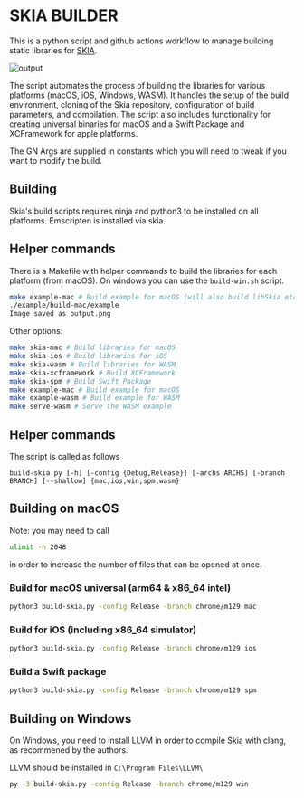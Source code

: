 # SKIA BUILDER

This is a python script and github actions workflow to manage building static libraries for [SKIA](https://skia.org/).

![output](https://github.com/user-attachments/assets/b40cc273-272c-4f38-a64f-968327408fa5)

The script automates the process of building the libraries for various platforms (macOS, iOS, Windows, WASM). It handles the setup of the build environment, cloning of the Skia repository, configuration of build parameters, and compilation. The script also includes functionality for creating universal binaries for macOS and a Swift Package and XCFramework for apple platforms.

The GN Args are supplied in constants which you will need to tweak if you want to modify the build.

## Building

Skia's build scripts requires ninja and python3 to be installed on all platforms. Emscripten is installed via skia.

## Helper commands

There is a Makefile with helper commands to build the libraries for each platform (from macOS). On windows you can use the `build-win.sh` script.

```bash
make example-mac # Build example for macOS (will also build libSkia etc)
./example/build-mac/example
Image saved as output.png
```

Other options:
```bash
make skia-mac # Build libraries for macOS
make skia-ios # Build libraries for iOS
make skia-wasm # Build libraries for WASM
make skia-xcframework # Build XCFramework
make skia-spm # Build Swift Package
make example-mac # Build example for macOS
make example-wasm # Build example for WASM
make serve-wasm # Serve the WASM example
```

## Helper commands

The script is called as follows

```
build-skia.py [-h] [-config {Debug,Release}] [-archs ARCHS] [-branch BRANCH] [--shallow] {mac,ios,win,spm,wasm}
```

## Building on macOS

Note: you may need to call 

```bash
ulimit -n 2048
```

in order to increase the number of files that can be opened at once.

### Build for macOS universal (arm64 & x86_64 intel)

```bash
python3 build-skia.py -config Release -branch chrome/m129 mac
```

### Build for iOS (including x86_64 simulator)

```bash
python3 build-skia.py -config Release -branch chrome/m129 ios
```

### Build a Swift package

```bash
python3 build-skia.py -config Release -branch chrome/m129 spm
```

## Building on Windows 

On Windows, you need to install LLVM in order to compile Skia with clang, as recommened by the authors.

LLVM should be installed in `C:\Program Files\LLVM\`

```bash
py -3 build-skia.py -config Release -branch chrome/m129 win
```
